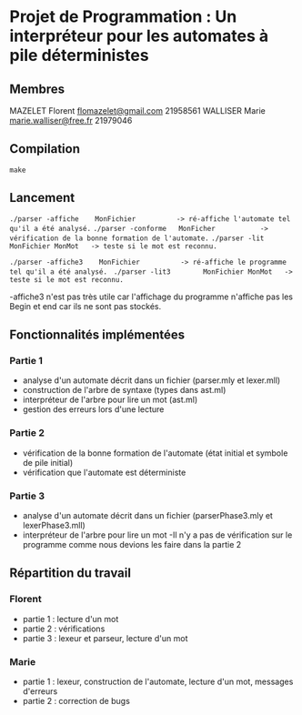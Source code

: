 # Projet de Programmation : Un interpréteur pour les automates à pile déterministes

## Membres

MAZELET Florent     flomazelet@gmail.com 21958561
WALLISER Marie      marie.walliser@free.fr  21979046

## Compilation

```make```

## Lancement

```./parser -affiche    MonFichier          -> ré-affiche l'automate tel qu'il a été analysé.```
```./parser -conforme   MonFicher           -> vérification de la bonne formation de l'automate.```
```./parser -lit        MonFichier MonMot   -> teste si le mot est reconnu.```

```./parser -affiche3    MonFichier          -> ré-affiche le programme tel qu'il a été analysé. ```
```./parser -lit3        MonFichier MonMot   -> teste si le mot est reconnu.```

-affiche3 n'est pas très utile car l'affichage du programme n'affiche pas les Begin et end car ils ne sont pas stockés. 

## Fonctionnalités implémentées

### Partie 1

- analyse d'un automate décrit dans un fichier (parser.mly et lexer.mll)
- construction de l'arbre de syntaxe (types dans ast.ml)
- interpréteur de l'arbre pour lire un mot (ast.ml)
- gestion des erreurs lors d'une lecture

### Partie 2

- vérification de la bonne formation de l'automate (état initial et symbole de pile initial)
- vérification que l'automate est déterministe

### Partie 3

- analyse d'un automate décrit dans un fichier (parserPhase3.mly et lexerPhase3.mll)
- interpréteur de l'arbre pour lire un mot
-Il n'y a pas de vérification sur le programme comme nous devions les faire dans la partie 2

## Répartition du travail

### Florent

- partie 1 : lecture d'un mot
- partie 2 : vérifications
- partie 3 : lexeur et parseur, lecture d'un mot

### Marie

- partie 1 : lexeur, construction de l'automate, lecture d'un mot, messages d'erreurs 
- partie 2 : correction de bugs
